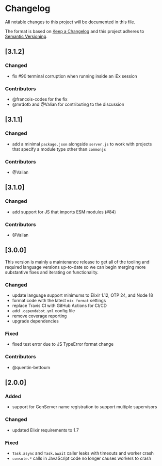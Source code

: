 # Changelog

All notable changes to this project will be documented in this file.

The format is based on [Keep a Changelog](http://keepachangelog.com/en/1.0.0/)
and this project adheres to [Semantic Versioning](http://semver.org/spec/v2.0.0.html).

## [3.1.2]

### Changed
- fix #90 terminal corruption when running inside an iEx session

### Contributors
- @francois-codes for the fix
- @mrdotb and @Valian for contributing to the discussion


## [3.1.1]

### Changed
- add a minimal `package.json` alongside `server.js` to work with projects that specify a module type other than `commonjs`

### Contributors
- @Valian


## [3.1.0]

### Changed
- add support for JS that imports ESM modules (#84)

### Contributors
- @Valian


## [3.0.0]

This version is mainly a maintenance release to get all of the tooling and required language versions up-to-date so we can begin merging more substantive fixes and iterating on functionality.

### Changed
- update language support minimums to Elixir 1.12, OTP 24, and Node 18
- format code with the latest `mix format` settings
- replace Travis CI with GitHub Actions for CI/CD
- add `.dependabot.yml` config file
- remove coverage reporting
- upgrade dependencies

### Fixed
- fixed test error due to JS TypeError format change

### Contributors
- @quentin-bettoum


## [2.0.0]

### Added
- support for GenServer name registration to support multiple supervisors

### Changed
- updated Elixir requirements to 1.7

### Fixed
- `Task.async` and `Task.await` caller leaks with timeouts and worker crash
- `console.*` calls in JavaScript code no longer causes workers to crash
